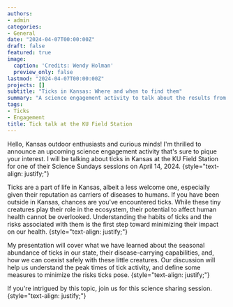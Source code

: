 ```yaml
---
authors:
- admin
categories:
- General
date: "2024-04-07T00:00:00Z"
draft: false
featured: true
image:
  caption: 'Credits: Wendy Holman'
  preview_only: false
lastmod: "2024-04-07T00:00:00Z"
projects: []
subtitle: "Ticks in Kansas: Where and when to find them"
summary: "A science engagement activity to talk about the results from our research project."
tags:
- Ticks
- Engagement
title: Tick talk at the KU Field Station
---
```


Hello, Kansas outdoor enthusiasts and curious minds! I'm thrilled to announce an upcoming science engagement activity that's sure to pique your interest. I will be talking about ticks in Kansas at the KU Field Station for one of their Science Sundays sessions on April 14, 2024.
{style="text-align: justify;"}

Ticks are a part of life in Kansas, albeit a less welcome one, especially given their reputation as carriers of diseases to humans. If you have been outside in Kansas, chances are you've encountered ticks. While these tiny creatures play their role in the ecosystem, their potential to affect human health cannot be overlooked. Understanding the habits of ticks and the risks associated with them is the first step toward minimizing their impact on our health. 
{style="text-align: justify;"}

My presentation will cover what we have learned about the seasonal abundance of ticks in our state, their disease-carrying capabilities, and, how we can coexist safely with these little creatures. Our discussion will help us understand the peak times of tick activity, and define some measures to minimize the risks ticks pose.
{style="text-align: justify;"}

If you're intrigued by this topic, join us for this science sharing session. 
{style="text-align: justify;"}

<br>
